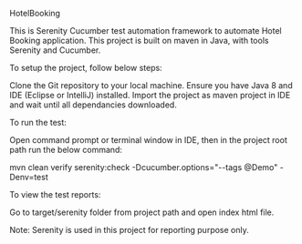 HotelBooking

This is Serenity Cucumber test automation framework to automate Hotel Booking application. This project is built on maven in Java, with tools Serenity and Cucumber.

To setup the project, follow below steps:

Clone the Git repository to your local machine.
Ensure you have Java 8 and IDE (Eclipse or IntelliJ) installed.
Import the project as maven project in IDE and wait until all dependancies downloaded.

To run the test:

Open command prompt or terminal window in IDE, then in the project root path run the below command:

mvn clean verify serenity:check -Dcucumber.options="--tags @Demo" -Denv=test

To view the test reports:

Go to target/serenity folder from project path and open index html file.

Note: Serenity is used in this project for reporting purpose only.